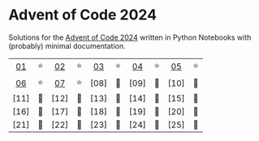 # Advent of Code 2024

Solutions for the [Advent of Code 2024](https://adventofcode.com/2024) written in Python Notebooks with (probably) minimal documentation.

|      |      |      |      |      |      |      |      |      |      |
| :--: | :--: | :--: | :--: | :--: | :--: | :--: | :--: | :--: | :--: |
| [01] |  ⭐️  | [02] |  ⭐️  | [03] |  ⭐️  | [04] |  ⭐️  | [05] |  ⭐️  |
| [06] |  ⭐️  | [07] |  ⭐️  | [08] |  🚪  | [09] |  🚪  | [10] |  🚪  |
| [11] |  🚪  | [12] |  🚪  | [13] |  🚪  | [14] |  🚪  | [15] |  🚪  |
| [16] |  🚪  | [17] |  🚪  | [18] |  🚪  | [19] |  🚪  | [20] |  🚪  |
| [21] |  🚪  | [22] |  🚪  | [23] |  🚪  | [24] |  🚪  | [25] |  🚪  |

[01]: ./01/01.ipynb
[02]: ./02/02.ipynb
[03]: ./03/03.ipynb
[04]: ./04/04.ipynb
[05]: ./05/05.ipynb
[06]: ./06/06.ipynb
[07]: ./07/07.ipynb